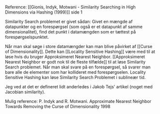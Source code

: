 Reference: [[Gionis, Indyk, Motwani - Similarity Searching in High Dimensions via Hashing (1999)]] side 1

Similarity Search problemet er givet sådan: Givet en mængde af datapunkter og en forespørgsel (som også er et datapunkt af samme dimensionalitet), find det punkt i datamængden som er tættest på forespørgselspunktet.

Når man skal søge i store datamængder kan man blive påvirket af [[Curse of Dimensionality]]. Dette kan [[Locality Sensitive Hashing]] være med til at løse hvis du bruger Approksimeret Nearest Neighbor.
[[Approksimeret Nearest Neighbor er godt nok til de fleste tilfælde]] til at løse Similarity Search problemet. Når man skal svare på en forespørgsel, så svarer man bare alle de elementer som har kollideret med forespørgselen. Locality Sensitive Hashing kan løse Similarity Search Problemet i sublineær tid.

Jeg ved at det er defineret lidt anderledes i Jakob Tejs' artikel (noget med Jacobian similarity).

Mulig reference: P. Indyk and R. Motwani. Approximate Nearest Neighbor Towards Removing the Curse of Dimensionality 1998


